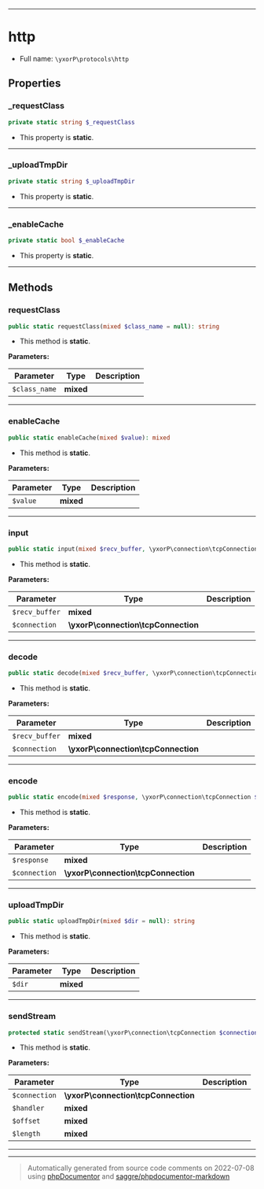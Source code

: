 ***

# http





* Full name: `\yxorP\protocols\http`



## Properties


### _requestClass



```php
private static string $_requestClass
```



* This property is **static**.


***

### _uploadTmpDir



```php
private static string $_uploadTmpDir
```



* This property is **static**.


***

### _enableCache



```php
private static bool $_enableCache
```



* This property is **static**.


***

## Methods


### requestClass



```php
public static requestClass(mixed $class_name = null): string
```



* This method is **static**.




**Parameters:**

| Parameter | Type | Description |
|-----------|------|-------------|
| `$class_name` | **mixed** |  |




***

### enableCache



```php
public static enableCache(mixed $value): mixed
```



* This method is **static**.




**Parameters:**

| Parameter | Type | Description |
|-----------|------|-------------|
| `$value` | **mixed** |  |




***

### input



```php
public static input(mixed $recv_buffer, \yxorP\connection\tcpConnection $connection): mixed
```



* This method is **static**.




**Parameters:**

| Parameter | Type | Description |
|-----------|------|-------------|
| `$recv_buffer` | **mixed** |  |
| `$connection` | **\yxorP\connection\tcpConnection** |  |




***

### decode



```php
public static decode(mixed $recv_buffer, \yxorP\connection\tcpConnection $connection): mixed
```



* This method is **static**.




**Parameters:**

| Parameter | Type | Description |
|-----------|------|-------------|
| `$recv_buffer` | **mixed** |  |
| `$connection` | **\yxorP\connection\tcpConnection** |  |




***

### encode



```php
public static encode(mixed $response, \yxorP\connection\tcpConnection $connection): string
```



* This method is **static**.




**Parameters:**

| Parameter | Type | Description |
|-----------|------|-------------|
| `$response` | **mixed** |  |
| `$connection` | **\yxorP\connection\tcpConnection** |  |




***

### uploadTmpDir



```php
public static uploadTmpDir(mixed $dir = null): string
```



* This method is **static**.




**Parameters:**

| Parameter | Type | Description |
|-----------|------|-------------|
| `$dir` | **mixed** |  |




***

### sendStream



```php
protected static sendStream(\yxorP\connection\tcpConnection $connection, mixed $handler, mixed $offset, mixed $length): mixed
```



* This method is **static**.




**Parameters:**

| Parameter | Type | Description |
|-----------|------|-------------|
| `$connection` | **\yxorP\connection\tcpConnection** |  |
| `$handler` | **mixed** |  |
| `$offset` | **mixed** |  |
| `$length` | **mixed** |  |




***


***
> Automatically generated from source code comments on 2022-07-08 using [phpDocumentor](http://www.phpdoc.org/) and [saggre/phpdocumentor-markdown](https://github.com/Saggre/phpDocumentor-markdown)

